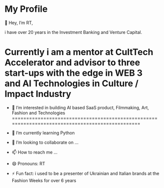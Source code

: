 # My Profile

👋 Hey, I’m RT,

i have over 20 years in the Investment Banking and Venture Capital.


Currently i am a mentor at CultTech Accelerator and advisor to three start-ups with the edge in WEB 3 and AI Technologies in Culture / Impact Industry
======================================================================================================================================================

- 👀 I’m interested in building AI based SaaS product, Filmmaking, Art, Fashion and Technologies
================================================================================================

- 🌱 I’m currently learning Python
  
- 💞️ I’m looking to collaborate on ...
  
- 📫 How to reach me ...
  
- 😄 Pronouns: RT
  
- ⚡ Fun fact: i used to be a presenter of Ukrainian and Italian brands at the Fashion Weeks for over 6 years 

<!---
kurtis07-AI/kurtis07-AI is a ✨ special ✨ repository because its `README.md` (this file) appears on your GitHub profile.
You can click the Preview link to take a look at your changes.
--->
